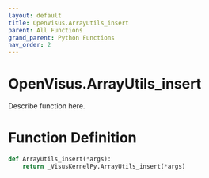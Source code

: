 ```yaml
---
layout: default
title: OpenVisus.ArrayUtils_insert
parent: All Functions
grand_parent: Python Functions
nav_order: 2
---
```


# OpenVisus.ArrayUtils_insert

Describe function here.

# Function Definition

```python
def ArrayUtils_insert(*args):
    return _VisusKernelPy.ArrayUtils_insert(*args)
```